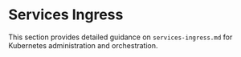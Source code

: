 # Services Ingress

This section provides detailed guidance on `services-ingress.md` for Kubernetes administration and orchestration.